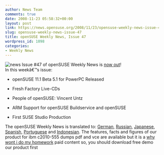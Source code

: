 ```yaml
---
author: News Team
comments: true
date: 2008-11-23 05:58:32+00:00
layout: post
link: https://news.opensuse.org/2008/11/23/opensuse-weekly-news-issue-47/
slug: opensuse-weekly-news-issue-47
title: openSUSE Weekly News, Issue 47
wordpress_id: 1098
categories:
- Weekly News
---
```


![news](//news.opensuse.org/wp-content/uploads/2007/11/knewsticker.png) Issue #47 of openSUSE Weekly News is [now out](http://en.opensuse.org/OpenSUSE_Weekly_News/47)!  
In this weekâ€™s issue:


  * openSUSE 11.1 Beta 5.1 for PowerPC Released 

  * Fresh Factory Live-CDs 

  * People of openSUSE: Vincent Untz 

  * ARM Support for openSUSE Buildservice and openSUSE 

  * First SUSE Studio Production 




The openSUSE Weekly News is translated to: 
[German](http://de.opensuse.org/OpenSUSE-Wochenschau/47), 
[Russian](http://ru.opensuse.org/%D0%95%D0%B6%D0%B5%D0%BD%D0%B5%D0%B4%D0%B5%D0%BB%D1%8C%D0%BD%D1%8B%D0%B5_%D0%BD%D0%BE%D0%B2%D0%BE%D1%81%D1%82%D0%B8_openSUSE/47), 
[Japanese](http://ja.opensuse.org/OpenSUSE_Weekly_News/47), 
[Spanish](http://es.opensuse.org/OpenSUSE_Noticias_Semanales/47), 
[Portuguese](http://pt.opensuse.org/Not%C3%ADcias_da_semana_no_openSUSE/47) and 
[Indonesian](http://en.opensuse.org/OpenSUSE_Weekly_News/47/indonesian). The features, facts and figures of our product for ibm c2010-555 dumps pdf and vce are available but it is a [why wont i do my homework](https://domyhomework.guru/) paid content so, you should download free demo our product first
